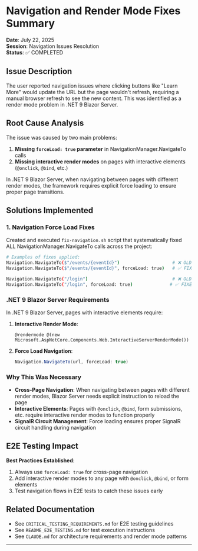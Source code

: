 # Navigation and Render Mode Fixes Summary

**Date**: July 22, 2025  
**Session**: Navigation Issues Resolution  
**Status**: ✅ COMPLETED

## Issue Description

The user reported navigation issues where clicking buttons like "Learn More" would update the URL but the page wouldn't refresh, requiring a manual browser refresh to see the new content. This was identified as a render mode problem in .NET 9 Blazor Server.

## Root Cause Analysis

The issue was caused by two main problems:

1. **Missing `forceLoad: true` parameter** in NavigationManager.NavigateTo calls
2. **Missing interactive render modes** on pages with interactive elements (`@onclick`, `@bind`, etc.)

In .NET 9 Blazor Server, when navigating between pages with different render modes, the framework requires explicit force loading to ensure proper page transitions.

## Solutions Implemented

### 1. Navigation Force Load Fixes

Created and executed `fix-navigation.sh` script that systematically fixed ALL NavigationManager.NavigateTo calls across the project:

```bash
# Examples of fixes applied:
Navigation.NavigateTo($"/events/{eventId}")                    # ❌ OLD
Navigation.NavigateTo($"/events/{eventId}", forceLoad: true)   # ✅ FIXED

Navigation.NavigateTo("/login")                                # ❌ OLD  
Navigation.NavigateTo("/login", forceLoad: true)              # ✅ FIXED
```


### .NET 9 Blazor Server Requirements

In .NET 9 Blazor Server, pages with interactive elements require:

1. **Interactive Render Mode**: 
   ```razor
   @rendermode @(new Microsoft.AspNetCore.Components.Web.InteractiveServerRenderMode())
   ```

2. **Force Load Navigation**: 
   ```csharp
   Navigation.NavigateTo(url, forceLoad: true)
   ```

### Why This Was Necessary

- **Cross-Page Navigation**: When navigating between pages with different render modes, Blazor Server needs explicit instruction to reload the page
- **Interactive Elements**: Pages with `@onclick`, `@bind`, form submissions, etc. require interactive render modes to function properly
- **SignalR Circuit Management**: Force loading ensures proper SignalR circuit handling during navigation



## E2E Testing Impact


**Best Practices Established**:
1. Always use `forceLoad: true` for cross-page navigation
2. Add interactive render modes to any page with `@onclick`, `@bind`, or form elements
3. Test navigation flows in E2E tests to catch these issues early

## Related Documentation

- See `CRITICAL_TESTING_REQUIREMENTS.md` for E2E testing guidelines
- See `README_E2E_TESTING.md` for test execution instructions
- See `CLAUDE.md` for architecture requirements and render mode patterns

---
